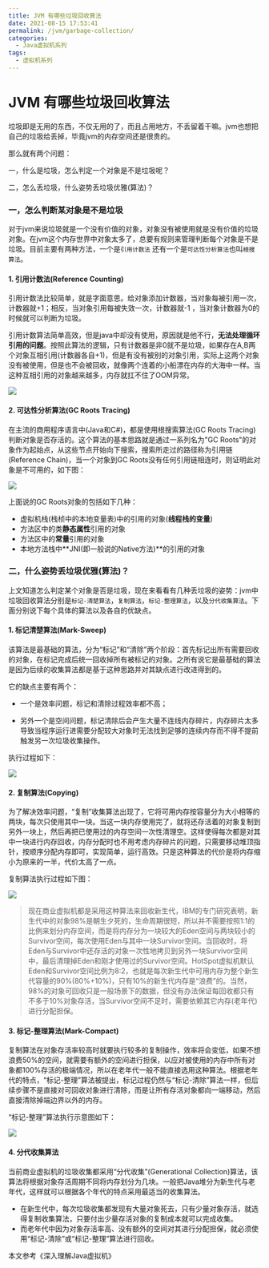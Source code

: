 ```yaml
---
title: JVM 有哪些垃圾回收算法
date: 2021-08-15 17:53:41
permalink: /jvm/garbage-collection/
categories:
  - Java虚拟机系列
tags:
  - 虚拟机系列
---
```

# JVM 有哪些垃圾回收算法

垃圾即是无用的东西，不仅无用的了，而且占用地方，不丢留着干嘛。jvm也想把自己的垃圾给丢掉，毕竟jvm的内存空间还是很贵的。

那么就有两个问题：

一，什么是垃圾，怎么判定一个对象是不是垃圾呢？

二，怎么丢垃圾，什么姿势丢垃圾优雅(算法)？



###  一，怎么判断某对象是不是垃圾

对于jvm来说垃圾就是一个没有价值的对象，对象没有被使用就是没有价值的垃圾对象。在jvm这个内存世界中对象太多了，总要有规则来管理判断每个对象是不是垃圾。目前主要有两种方法，一个是`引用计数法` 还有一个是`可达性分析算法`也叫`根搜算法`。

####  1. 引用计数法(Reference Counting)

引用计数法比较简单，就是字面意思。给对象添加计数器，当对象每被引用一次，计数器就+1；相反，当对象引用每被失效一次，计数器就-1 ，当对象计数器为0的时候就可以判断为垃圾。

引用计数算法简单高效，但是java中却没有使用，原因就是他不行，**无法处理循环引用的问题**。按照此算法的逻辑，只有计数器是非0就不是垃圾，如果存在A,B两个对象互相引用(计数器各自+1)，但是有没有被别的对象引用，实际上这两个对象没有被使用，但是也不会被回收，就像两个连着的小船漂在内存的大海中一样。当这种互相引用的对象越来越多，内存就扛不住了OOM异常。

<img src="https://cdn.jsdelivr.net/gh/AJiSun/CDN/jvm-img/2-Reference-Counting.png">



#### 2. 可达性分析算法(GC Roots Tracing)

在主流的商用程序语言中(Java和C#)，都是使用根搜索算法(GC Roots Tracing)判断对象是否存活的。这个算法的基本思路就是通过一系列名为"GC Roots"的对象作为起始点，从这些节点开始向下搜索，搜索所走过的路径称为引用链(Reference Chain)，当一个对象到GC Roots没有任何引用链相连时，则证明此对象是不可用的，如下图：

<img src="https://cdn.jsdelivr.net/gh/AJiSun/CDN/jvm-img/2-GC-Roots-Tracing.png">

上面说的GC Roots对象的包括如下几种：

- 虚拟机栈(栈桢中的本地变量表)中的引用的对象(**线程栈的变量**)
- 方法区中的类**静态属性**引用的对象
- 方法区中的**常量**引用的对象
- 本地方法栈中**JNI(即一般说的Native方法)**的引用的对象



### 二，什么姿势丢垃圾优雅(算法)？

上文知道怎么判定某个对象是否是垃圾，现在来看看有几种丢垃圾的姿势：jvm中垃圾回收算法分别是`标记-清楚算法`，`复制算法`，`标记-整理算法`，以及`分代收集算法`。下面分别说下每个具体的算法以及各自的优缺点。

####  1. 标记清楚算法(Mark-Sweep)

该算法是最基础的算法，分为“标记”和“清除”两个阶段：首先标记出所有需要回收的对象，在标记完成后统一回收掉所有被标记的对象。之所有说它是最基础的算法是因为后续的收集算法都是基于这种思路并对其缺点进行改进得到的。

它的缺点主要有两个：

* 一个是效率问题，标记和清除过程效率都不高；

* 另外一个是空间问题，标记清除后会产生大量不连线内存碎片，内存碎片太多导致当程序运行进需要分配较大对象时无法找到足够的连续内存而不得不提前触发另一次垃圾收集操作。

执行过程如下：

<img src="https://cdn.jsdelivr.net/gh/AJiSun/CDN/jvm-img/2-Mark-Sweep.png">

####  2. 复制算法(Copying)

为了解决效率问题，“复制”收集算法出现了，它将可用内存按容量分为大小相等的两块，每次只使用其中一块。当这一块内存使用完了，就将还存活着的对象复制到另外一块上，然后再把已使用过的内存空间一次性清理空。这样使得每次都是对其中一块进行内存回收，内存分配时也不用考虑内存碎片的问题，只需要移动堆顶指针，按顺序分配内存即可，实现简单，运行高效。只是这种算法的代价是将内存缩小为原来的一半，代价太高了一点。

复制算法执行过程如下图：

<img src="https://cdn.jsdelivr.net/gh/AJiSun/CDN/jvm-img/2-Copying.png">

>现在商业虚拟机都是采用这种算法来回收新生代，IBM的专门研究表明，新生代中的对象98%是朝生夕死的，生命周期很短，所以并不需要按照1:1的比例来划分内存空间，而是将内存分为一块较大的Eden空间与两块较小的Survivor空间，每次使用Eden与其中一块Survivor空间。当回收时，将Eden与Survivor中还存活的对象一次性地拷贝到另外一块Survivor空间中，最后清理掉Eden和刚才使用过的Survivor空间。HotSpot虚拟机默认Eden和Survivor空间比例为8:2，也就是每次新生代中可用内存为整个新生代容量的90%(80%+10%)，只有10%的新生代内存是“浪费”的。当然，98%的对象可回收只是一般场景下的数据，但没有办法保证每回收都只有不多于10%对象存活，当Survivor空间不足时，需要依赖其它内存(老年代)进行分配担保。

####  3. 标记-整理算法(Mark-Compact)

复制算法在对象存活率较高时就要执行较多的复制操作，效率将会变低，如果不想浪费50%的空间，就需要有额外的空间进行担保，以应对被使用的内存中所有对象都100%存活的极端情况，所以在老年代一般不能直接选用这种算法。根据老年代的特点，“标记-整理”算法被提出，标记过程仍然与“标记-清除”算法一样，但后续步骤不是直接对可回收对象进行清除，而是让所有存活对象都向一端移动，然后直接清除掉端边界以外的内存。

“标记-整理”算法执行示意图如下：

<img src="https://cdn.jsdelivr.net/gh/AJiSun/CDN/jvm-img/2-Mark-Compact.png">



####  4. 分代收集算法

当前商业虚拟机的垃圾收集都采用“分代收集”(Generational Collection)算法，该算法将根据对象存活周期不同将内存划分为几块。一般把Java堆分为新生代与老年代，这样就可以根据各个年代的特点采用最适当的收集算法。

* 在新生代中，每次垃圾收集都发现有大量对象死去，只有少量对象存活，就选得复制收集算法，只要付出少量存活对象的复制成本就可以完成收集。
* 而老年代中因为对象存活率高、没有额外的空间对其进行分配担保，就必须使用“标记-清除”或“标记-整理”算法进行回收。





本文参考《深入理解Java虚拟机》